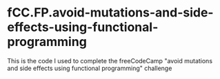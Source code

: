 # fCC.FP.avoid-mutations-and-side-effects-using-functional-programming
This is the code I used to complete the freeCodeCamp "avoid mutations and side effects using functional programming" challenge

